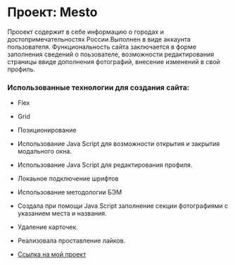 # Проект: Mesto

Прооект содержит в себе информацию о городах и достопримечательностях России.Выполнен в виде аккаунта пользователя. Функциональность сайта заключается в форме заполнения сведений о поьзователе, возможности редактирования страницы ввиде дополнения фотографий, внесение изменений в свой профиль.

### Использованные технологии для создания сайта:
* Flex
* Grid
* Позиционирование
* Использование Java Script для возможности открытия и закрытия модального окна.
* Использование Java Script для редактирования профиля.
* Локаьное подключение шрифтов
* Использование методологии БЭМ
* Создала при помощи  Java Script заполнение секции фотографиями с указанием места и  названия.
* Удаление карточек.
* Реализовала проставление лайков.


* [Ссылка на мой проект]( https://marina-iwtar.github.io/mesto/index.html)
